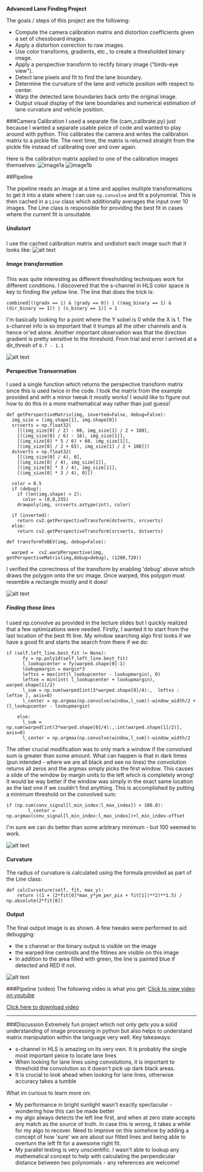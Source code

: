 
**Advanced Lane Finding Project**

The goals / steps of this project are the following:

* Compute the camera calibration matrix and distortion coefficients given a set of chessboard images.
* Apply a distortion correction to raw images.
* Use color transforms, gradients, etc., to create a thresholded binary image.
* Apply a perspective transform to rectify binary image ("birds-eye view").
* Detect lane pixels and fit to find the lane boundary.
* Determine the curvature of the lane and vehicle position with respect to center.
* Warp the detected lane boundaries back onto the original image.
* Output visual display of the lane boundaries and numerical estimation of lane curvature and vehicle position.

[//]: # (Image References)

[image1b]: ./output_images/undistorted.jpg "Undistorted"
[image1a]: ./output_images/calibration1.jpg "Distorted"
[image2]: ./output_images/real_undistorted.jpg "Real Undistorted"
[image3]: ./output_images/binary_output.jpg "Binary"
[image4]: ./output_images/warped.jpg "Warped"
[image5]: ./output_images/colorwarped.jpg "Color warped"
[image6]: ./output_images/output.jpg "Output"
[video1]:  "Video"

###Camera Calibration
I used a separate file (cam_calibrate.py) just because I wanted a separate usable peice of code and wanted to play around with python. This calibrates the camera and writes the calibration matrix to a pickle file. The next time, the matrix is returned straight from the pickle file instead of calibrating over and over again.

Here is the calibration matrix applied to one of the calibration images themselves:
![image1a]
![image1b]

##Pipeline

The pipeline reads an image at a time and applies multiple transformations to get it into a state where I can use `np.convolve` and fit a polynomial. This is then cached in a `Line` class which additionally averages the input over 10 images. The Line class is responsible for providing the best fit in cases where the current fit is unsuitable.

##### Undistort
I use the cached calibration matrix and undistort each image such that it looks like:
![alt text][image2]

##### Image transformation
This was quite interesting as different thresholding techniques work for different conditions. I discovered that the s-channel in HLS color space is key to finding the yellow line. The line that does the trick is:
```
combined[((gradx == 1) & (grady == 0)) | ((mag_binary == 1) & (dir_binary == 1)) | (s_binary == 1)] = 1
```

I'm basically looking for a point where the Y sobel is 0 while the X is 1. The s-channel info is so important that it trumps all the other channels and is hence or'ed alone. Another important observation was that the direction gradient is pretty sensitive to the threshold. From trial and error I arrived at a dir_thresh of `0.7 - 1.1`

![alt text][image3]

#### Perspective Transormation

I used a single function which returns the perspective transform matrix since this is used twice in the code. I took the matrix from the example provided and with a minor tweak it mostly works! I would like to figure out how to do this in a more mathematical way rather than just guess!

```
def getPerspectiveMatrix(img, inverted=False, debug=False):
  img_size = (img.shape[1], img.shape[0])
  srcverts = np.float32(
    [[(img_size[0] / 2) - 60, img_size[1] / 2 + 100],
    [((img_size[0] / 6) - 16), img_size[1]],
    [(img_size[0] * 5 / 6) + 60, img_size[1]],
    [(img_size[0] / 2 + 65), img_size[1] / 2 + 100]])
  dstverts = np.float32(
    [[(img_size[0] / 4), 0],
    [(img_size[0] / 4), img_size[1]],
    [(img_size[0] * 3 / 4), img_size[1]],
    [(img_size[0] * 3 / 4), 0]]) 
  
  color = 0.5
  if (debug):
    if (len(img.shape) > 2):
      color = (0,0,255)
    drawpoly(img, srcverts.astype(int), color)

  if (inverted):
    return cv2.getPerspectiveTransform(dstverts, srcverts)
  else:
    return cv2.getPerspectiveTransform(srcverts, dstverts)  

def transformToBEV(img, debug=False):
  
  warped =  cv2.warpPerspective(img, getPerspectiveMatrix(img,debug=debug), (1280,720))
```
I verified the correctness of the transform by enabling 'debug' above which draws the polygon onto the src image. Once warped, this polygon must resemble a rectangle mostly and it does!

![alt text][image4]

##### Finding those lines

I used np.convolve as provided in the lecture slides but I quickly realized that a few optimizations were needed. Firstly, I wanted it to start from the last location of the best fit line. My window searching algo first looks if we have a good fit and starts the search from there if we do:

```
if (self.left_line.best_fit != None):
      fy = np.poly1d(self.left_line.best_fit)
      l_lookupcenter = fy(warped.shape[0]-1)
      lookupmargin = margin*3
      leftxs = max(int(l_lookupcenter - lookupmargin), 0)
      leftxe = min(int( l_lookupcenter + lookupmargin), warped.shape[1]/2)
      l_sum = np.sum(warped[int(3*warped.shape[0]/4):,  leftxs : leftxe ], axis=0)
      l_center = np.argmax(np.convolve(window,l_sum))-window_width/2 + (l_lookupcenter - lookupmargin)
      
    else:
      l_sum = np.sum(warped[int(3*warped.shape[0]/4):,:int(warped.shape[1]/2)], axis=0)
      l_center = np.argmax(np.convolve(window,l_sum))-window_width/2
```
The other crucial modification was to only mark a window if the convolved sum is greater than some amount. What can happen is that in dark times (pun intended - where we are all black and see no lines) the convolution returns all zeros and the argmax simply picks the first window. This causes a slide of the window by margin units to the left which is completely wrong! It would be way better if the window was simply in the exact same location as the last one if we couldn't find anything. This is accomplished by putting a minimum threshold on the convolved sum:
```
if (np.sum(conv_signal[l_min_index:l_max_index]) > 100.0):
        l_center = np.argmax(conv_signal[l_min_index:l_max_index])+l_min_index-offset
```

I'm sure we can do better than some arbitrary minimum - but 100 seemed to work.

![alt text][image5]

#### Curvature
The radius of curvature is calculated using the formula provided as part of the Line class:
```
def calcCurvature(self, fit, max_y):
    return ((1 + (2*fit[0]*max_y*ym_per_pix + fit[1])**2)**1.5) / np.absolute(2*fit[0])
```

#### Output

The final output image is as shown. A few tweaks were performed to aid debugging:
- the s channel or the binary output is visible on the image
- the warped line centroids and the fitlines are visible on this image
- In addition to the area filled with green, the line is painted blue if detected and RED if not.

![alt text][image6]

###Pipeline (video)
The following video is what you get:
[Click to view video on youtube](https://youtu.be/IGx0S4LCpFQ)

[Click here to download video](./output.mp4)

---

###Discussion
Extremely fun project which not only gets you a solid understanding of image processing in python but also helps to understand matrix manipulation within the language very well. Key takeaways:

- s-channel in HLS is amazing on its very own. It is probably the single most important peice to locate lane lines
- When looking for lane lines using convolutions, it is important to threshold the convolution so it doesn't pick up dark black areas.
- It is crucial to look ahead when looking for lane lines, otherwise accuracy takes a tumble

What im curious to learn more on:
- My performance in bright sunlight wasn't exactly spectacular - wondering how this can be made better
- my algo always detects the left line first, and when at zero state accepts any match as the source of truth. In case this is wrong, it takes a while for my algo to recover. Need to improve on this somehow by adding a concept of how 'sure' we are about our fitted lines and being able to overturn the left fit for a awesome right fit.
- My parallel testing is very unscientific. I wasn't able to lookup any mathematical concept to help with calculating the perpendicular distance between two polynomials - any references are welcome!


